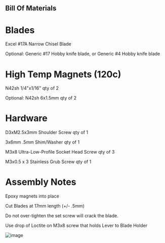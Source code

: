 ## Bill Of Materials

# Blades
Excel #17A Narrow Chisel Blade

Optional: Generic #17 Hobby knife blade, or Generic #4 Hobby knife blade
#
# High Temp Magnets (120c)
N42sh 1/4"x1/16" qty of 2

Optional:
N42sh 6x1.5mm qty of 2

#
# Hardware 
D3xM2.5x3mm Shoulder Screw qty of 1

3x6mm .5mm Shim/Washer qty of 1

M3x8 Ultra-Low-Profile Socket Head Screw qty of 3

M3x0.5 x 3 Stainless Grub Screw qty of 1

#
# Assembly Notes

Epoxy magnets into place 

Cut Blades at 17mm length (+/- .5mm)

Do not over-tighten the set screw will crack the blade.

Use drop of Loctite on M3x8 screw that holds Lever to Blade Holder



![image](https://github.com/user-attachments/assets/40508473-dac9-499d-a550-b9456f89c614)
